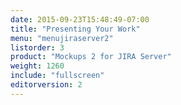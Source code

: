 ```yaml
---
date: 2015-09-23T15:48:49-07:00
title: "Presenting Your Work"
menu: "menujiraserver2"
listorder: 3
product: "Mockups 2 for JIRA Server"
weight: 1260
include: "fullscreen"
editorversion: 2
---
```

